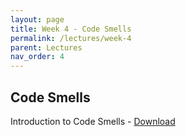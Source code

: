 ```yaml
---
layout: page
title: Week 4 - Code Smells
permalink: /lectures/week-4
parent: Lectures
nav_order: 4
---
```


## Code Smells 

Introduction to Code Smells - [Download](https://karthikv1392.github.io/cs6401_se/slides/L07_code_smells.pdf)
